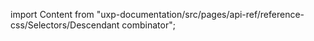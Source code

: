 
import Content from "uxp-documentation/src/pages/api-ref/reference-css/Selectors/Descendant combinator";

<Content query="product=photoshop"/>
